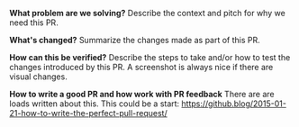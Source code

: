 **What problem are we solving?**
Describe the context and pitch for why we need this PR.

**What's changed?**
Summarize the changes made as part of this PR.

**How can this be verified?**
Describe the steps to take and/or how to test the changes introduced by this PR. A screenshot is always nice if there are visual changes.

**How to write a good PR and how work with PR feedback**
There are are loads written about this. This could be a start:
https://github.blog/2015-01-21-how-to-write-the-perfect-pull-request/
